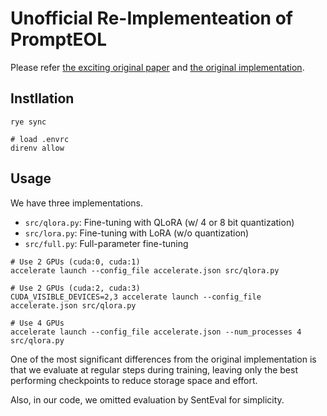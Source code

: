 # Unofficial Re-Implementeation of PromptEOL

Please refer [the exciting original paper](https://arxiv.org/abs/2307.16645) and [the original implementation](https://github.com/kongds/scaling_sentemb).


## Instllation

```
rye sync

# load .envrc
direnv allow
```


## Usage

We have three implementations.

- `src/qlora.py`: Fine-tuning with QLoRA (w/ 4 or 8 bit quantization)
- `src/lora.py`: Fine-tuning with LoRA (w/o quantization)
- `src/full.py`: Full-parameter fine-tuning

```
# Use 2 GPUs (cuda:0, cuda:1)
accelerate launch --config_file accelerate.json src/qlora.py

# Use 2 GPUs (cuda:2, cuda:3)
CUDA_VISIBLE_DEVICES=2,3 accelerate launch --config_file accelerate.json src/qlora.py

# Use 4 GPUs
accelerate launch --config_file accelerate.json --num_processes 4 src/qlora.py
```

One of the most significant differences from the original implementation is that we evaluate at regular steps during training, leaving only the best performing checkpoints to reduce storage space and effort.

Also, in our code, we omitted evaluation by SentEval for simplicity.